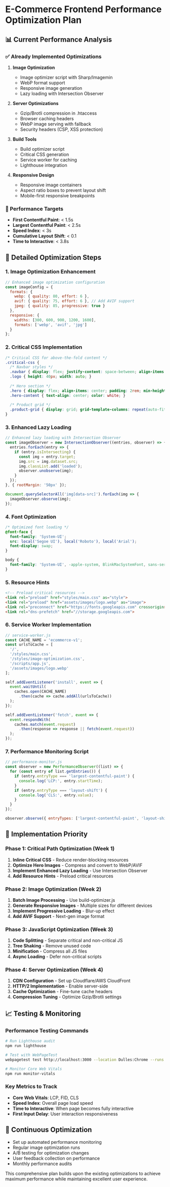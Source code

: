 # E-Commerce Frontend Performance Optimization Plan

## 📊 Current Performance Analysis

### ✅ Already Implemented Optimizations
1. **Image Optimization**
   - Image optimizer script with Sharp/Imagemin
   - WebP format support
   - Responsive image generation
   - Lazy loading with Intersection Observer

2. **Server Optimizations**
   - Gzip/Brotli compression in .htaccess
   - Browser caching headers
   - WebP image serving with fallback
   - Security headers (CSP, XSS protection)

3. **Build Tools**
   - Build optimizer script
   - Critical CSS generation
   - Service worker for caching
   - Lighthouse integration

4. **Responsive Design**
   - Responsive image containers
   - Aspect ratio boxes to prevent layout shift
   - Mobile-first responsive breakpoints

### 🎯 Performance Targets
- **First Contentful Paint**: < 1.5s
- **Largest Contentful Paint**: < 2.5s
- **Speed Index**: < 3s
- **Cumulative Layout Shift**: < 0.1
- **Time to Interactive**: < 3.8s

## 🔧 Detailed Optimization Steps

### 1. Image Optimization Enhancement
```javascript
// Enhanced image optimization configuration
const imageConfig = {
  formats: {
    webp: { quality: 80, effort: 6 },
    avif: { quality: 75, effort: 6 }, // Add AVIF support
    jpeg: { quality: 85, progressive: true }
  },
  responsive: {
    widths: [300, 600, 900, 1200, 1600],
    formats: ['webp', 'avif', 'jpg']
  }
};
```

### 2. Critical CSS Implementation
```css
/* Critical CSS for above-the-fold content */
.critical-css {
  /* Navbar styles */
  .navbar { display: flex; justify-content: space-between; align-items: center; padding: 1rem; background: #fff; box-shadow: 0 2px 4px rgba(0,0,0,0.1); }
  .logo { height: 40px; width: auto; }
  
  /* Hero section */
  .hero { display: flex; align-items: center; padding: 2rem; min-height: 60vh; background: linear-gradient(135deg, #3949ab, #5e35b1); }
  .hero-content { text-align: center; color: white; }
  
  /* Product grid */
  .product-grid { display: grid; grid-template-columns: repeat(auto-fit, minmax(250px, 1fr)); gap: 1rem; padding: 1rem; }
}
```

### 3. Enhanced Lazy Loading
```javascript
// Enhanced lazy loading with Intersection Observer
const imageObserver = new IntersectionObserver((entries, observer) => {
  entries.forEach(entry => {
    if (entry.isIntersecting) {
      const img = entry.target;
      img.src = img.dataset.src;
      img.classList.add('loaded');
      observer.unobserve(img);
    }
  });
}, { rootMargin: '50px' });

document.querySelectorAll('img[data-src]').forEach(img => {
  imageObserver.observe(img);
});
```

### 4. Font Optimization
```css
/* Optimized font loading */
@font-face {
  font-family: 'System-UI';
  src: local('Segoe UI'), local('Roboto'), local('Arial');
  font-display: swap;
}

body {
  font-family: 'System-UI', -apple-system, BlinkMacSystemFont, sans-serif;
}
```

### 5. Resource Hints
```html
<!-- Preload critical resources -->
<link rel="preload" href="styles/main.css" as="style">
<link rel="preload" href="assets/images/logo.webp" as="image">
<link rel="preconnect" href="https://fonts.googleapis.com" crossorigin>
<link rel="dns-prefetch" href="//storage.googleapis.com">
```

### 6. Service Worker Implementation
```javascript
// service-worker.js
const CACHE_NAME = 'ecommerce-v1';
const urlsToCache = [
  '/',
  '/styles/main.css',
  '/styles/image-optimization.css',
  '/scripts/app.js',
  '/assets/images/logo.webp'
];

self.addEventListener('install', event => {
  event.waitUntil(
    caches.open(CACHE_NAME)
      .then(cache => cache.addAll(urlsToCache))
  );
});

self.addEventListener('fetch', event => {
  event.respondWith(
    caches.match(event.request)
      .then(response => response || fetch(event.request))
  );
});
```

### 7. Performance Monitoring Script
```javascript
// performance-monitor.js
const observer = new PerformanceObserver((list) => {
  for (const entry of list.getEntries()) {
    if (entry.entryType === 'largest-contentful-paint') {
      console.log('LCP:', entry.startTime);
    }
    if (entry.entryType === 'layout-shift') {
      console.log('CLS:', entry.value);
    }
  }
});

observer.observe({ entryTypes: ['largest-contentful-paint', 'layout-shift'] });
```

## 🚀 Implementation Priority

### Phase 1: Critical Path Optimization (Week 1)
1. **Inline Critical CSS** - Reduce render-blocking resources
2. **Optimize Hero Images** - Compress and convert to WebP/AVIF
3. **Implement Enhanced Lazy Loading** - Use Intersection Observer
4. **Add Resource Hints** - Preload critical resources

### Phase 2: Image Optimization (Week 2)
1. **Batch Image Processing** - Use build-optimizer.js
2. **Generate Responsive Images** - Multiple sizes for different devices
3. **Implement Progressive Loading** - Blur-up effect
4. **Add AVIF Support** - Next-gen image format

### Phase 3: JavaScript Optimization (Week 3)
1. **Code Splitting** - Separate critical and non-critical JS
2. **Tree Shaking** - Remove unused code
3. **Minification** - Compress all JS files
4. **Async Loading** - Defer non-critical scripts

### Phase 4: Server Optimization (Week 4)
1. **CDN Configuration** - Set up Cloudflare/AWS CloudFront
2. **HTTP/2 Implementation** - Enable server-side
3. **Cache Optimization** - Fine-tune cache headers
4. **Compression Tuning** - Optimize Gzip/Brotli settings

## 📈 Testing & Monitoring

### Performance Testing Commands
```bash
# Run Lighthouse audit
npm run lighthouse

# Test with WebPageTest
webpagetest test http://localhost:3000 --location Dulles:Chrome --runs 3

# Monitor Core Web Vitals
npm run monitor-vitals
```

### Key Metrics to Track
- **Core Web Vitals**: LCP, FID, CLS
- **Speed Index**: Overall page load speed
- **Time to Interactive**: When page becomes fully interactive
- **First Input Delay**: User interaction responsiveness

## 🔄 Continuous Optimization
- Set up automated performance monitoring
- Regular image optimization runs
- A/B testing for optimization changes
- User feedback collection on performance
- Monthly performance audits

This comprehensive plan builds upon the existing optimizations to achieve maximum performance while maintaining excellent user experience.
